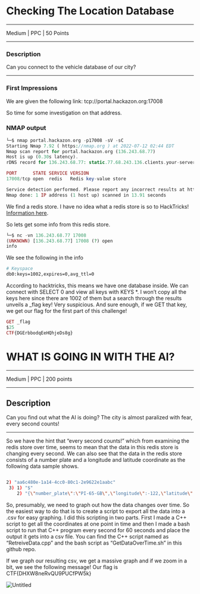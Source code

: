 # Checking The Location Database

---

Medium | PPC | 50 Points 

---

### Description

Can you connect to the vehicle database of our city?

---

### First Impressions

We are given the following link: tcp://portal.hackazon.org:17008

So time for some investigation on that address. 

### NMAP output

```php
└─$ nmap portal.hackazon.org -p17008 -sV -sC
Starting Nmap 7.92 ( https://nmap.org ) at 2022-07-12 02:44 EDT
Nmap scan report for portal.hackazon.org (136.243.68.77)
Host is up (0.30s latency).
rDNS record for 136.243.68.77: static.77.68.243.136.clients.your-server.de

PORT      STATE SERVICE VERSION
17008/tcp open  redis   Redis key-value store

Service detection performed. Please report any incorrect results at https://nmap.org/submit/ .
Nmap done: 1 IP address (1 host up) scanned in 13.91 seconds
```

We find a redis store. I have no idea what a redis store is so to HackTricks! [Information here](https://book.hacktricks.xyz/network-services-pentesting/6379-pentesting-redis).

So lets get some info from this redis store. 

```php
└─$ nc -vn 136.243.68.77 17008      
(UNKNOWN) [136.243.68.77] 17008 (?) open
info

```

We see the following in the info

```bash
# Keyspace
db0:keys=1002,expires=0,avg_ttl=0
```

According to hacktricks, this means we have one database inside. We can connect with SELECT 0 and view all keys with KEYS *. I won’t copy all the keys here since there are 1002 of them but a search through the results unveils a _flag key! Very suspicious. And sure enough, if we GET that key, we get our flag for the first part of this challenge!

```php
GET _flag
$25
CTF{DGErbbodqEeHQhjeDs8g}
```

# WHAT IS GOING IN WITH THE AI?

---

Medium | PPC | 200 points 

---

## Description

Can you find out what the AI is doing? The city is almost paralized with fear, every second counts!

---

So we have the hint that “every second counts!” which from examining the redis store over time, seems to mean that the data in this redis store is changing every second. We can also see that the data in the redis store consists of a number plate and a longitude and latitude coordinate as the following data sample shows.

```bash

2) "aa6c480e-1a14-4cc0-80c1-2e9622e1aabc"                                                            
 3) 1) "$"                                                                                             
    2) "{\"number_plate\":\"PI-65-GB\",\"longitude\":-122,\"latitude\":-75}"                           

```

So, presumably, we need to graph out how the data changes over time. So the easiest way to do that is to create a script to export all the data into a .csv for easy graphing. I did this scripting in two parts. First I made a C++ script to get all the coordinates at one point in time and then I made a bash script to run that C++ program every second for 60 seconds and place the output it gets into a csv file.
You can find the C++ script named as “RetreiveData.cpp” and the bash script as “GetDataOverTime.sh” in this github repo. 

If we graph our resulting csv, we get a massive graph and if we zoom in a bit, we see the following message! Our flag is CTF{DHXW8neRvQU9PUCfPW5k}

![Untitled](https://s3-us-west-2.amazonaws.com/secure.notion-static.com/2f07cec5-b66b-472f-947a-4f2168b59d02/Untitled.png)
